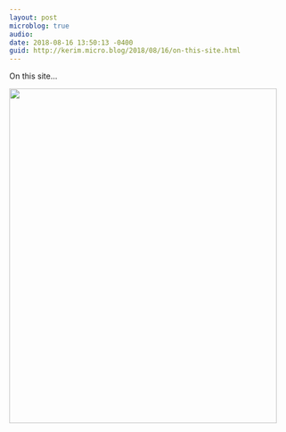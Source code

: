 ```yaml
---
layout: post
microblog: true
audio: 
date: 2018-08-16 13:50:13 -0400
guid: http://kerim.micro.blog/2018/08/16/on-this-site.html
---
```

On this site…

<img src="http://micro.oxus.net/uploads/2018/282cb2c6e0.jpg" width="480" height="600" />
